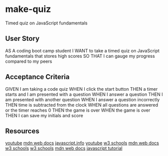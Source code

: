 # make-quiz
Timed quiz on JavaScript fundamentals

## User Story
AS A coding boot camp student
I WANT to take a timed quiz on JavaScript fundamentals that stores high scores
SO THAT I can gauge my progress compared to my peers

## Acceptance Criteria
GIVEN I am taking a code quiz
WHEN I click the start button
THEN a timer starts and I am presented with a question
WHEN I answer a question
THEN I am presented with another question
WHEN I answer a question incorrectly
THEN time is subtracted from the clock
WHEN all questions are answered or the timer reaches 0
THEN the game is over
WHEN the game is over
THEN I can save my initials and score

## Resources 
[youtube](https://www.youtube.com/watch?v=riDzcEQbX6k&t=910s)
[mdn web docs](https://developer.mozilla.org/en-US/docs/Web/CSS/grid)
[javascript.info](https://javascript.info/introduction-browser-events)
[youtube](https://www.youtube.com/watch?v=4piMZDO5IOI&list=WL&index=35&t=20s)
[w3 schools](https://www.w3schools.com/jsref/jsref_push.asp)
[mdn web docs](https://developer.mozilla.org/en-US/docs/Web/API/Element/append)
[w3 schools](https://www.w3schools.com/js/js_loop_for.asp)
[w3 schools](https://www.w3schools.com/js/js_htmldom_nodes.asp)
[mdn web docs](https://developer.mozilla.org/en-US/docs/Web/API/Document/createElement)
[javascript tutorial](https://www.javascripttutorial.net/javascript-dom/javascript-append/)